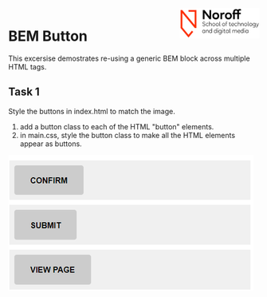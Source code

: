 <img src="./.readme/images/noroff-light.png" width="160" align="right">

# BEM Button

This excersise demostrates re-using a generic BEM block across multiple HTML tags. 

## Task 1

Style the buttons in index.html to match the image.

1. add a button class to each of the HTML "button" elements.
1. in main.css, style the button class to make all the HTML elements appear as buttons.

![Styled Buttons](./.readme/images/example.png)